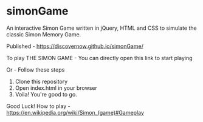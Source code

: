 # simonGame
An interactive Simon Game written in jQuery, HTML and CSS to simulate the classic Simon Memory Game.

Published - https://discovernow.github.io/simonGame/

To play THE SIMON GAME -
You can directly open this link to start playing 

Or -
Follow these steps
1. Clone this repository 
2. Open index.html in your browser
3. Voila! You're good to go.

Good Luck!
How to play - https://en.wikipedia.org/wiki/Simon_(game)#Gameplay
